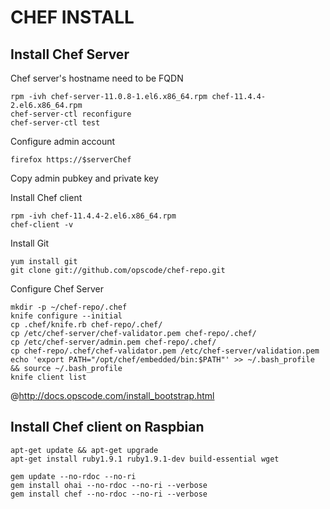 CHEF INSTALL
============

Install Chef Server
-------------------

Chef server's hostname need to be FQDN

    rpm -ivh chef-server-11.0.8-1.el6.x86_64.rpm chef-11.4.4-2.el6.x86_64.rpm
    chef-server-ctl reconfigure
    chef-server-ctl test

Configure admin account

    firefox https://$serverChef

Copy admin pubkey and private key


Install Chef client

    rpm -ivh chef-11.4.4-2.el6.x86_64.rpm
    chef-client -v

Install Git

    yum install git
    git clone git://github.com/opscode/chef-repo.git

Configure Chef Server

    mkdir -p ~/chef-repo/.chef
    knife configure --initial
    cp .chef/knife.rb chef-repo/.chef/
    cp /etc/chef-server/chef-validator.pem chef-repo/.chef/
    cp /etc/chef-server/admin.pem chef-repo/.chef/
    cp chef-repo/.chef/chef-validator.pem /etc/chef-server/validation.pem
    echo 'export PATH="/opt/chef/embedded/bin:$PATH"' >> ~/.bash_profile && source ~/.bash_profile
    knife client list

@http://docs.opscode.com/install_bootstrap.html

Install Chef client on Raspbian
--------------------------------

    apt-get update && apt-get upgrade
    apt-get install ruby1.9.1 ruby1.9.1-dev build-essential wget

    gem update --no-rdoc --no-ri
    gem install ohai --no-rdoc --no-ri --verbose
    gem install chef --no-rdoc --no-ri --verbose
